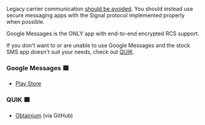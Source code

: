 Legacy carrier communication [should be avoided](https://grapheneos.org/faq#cellular-tracking). You should instead use secure messaging apps with the Signal protocol implemented properly when possible.

Google Messages is the ONLY app with end-to-end encrypted RCS support. 

If you don't want to or are unable to use Google Messages and the stock SMS app doesn't suit your needs, check out [QUIK](https://github.com/octoshrimpy/quik).

### Google Messages 🟥
- [Play Store](https://play.google.com/store/apps/details?id=com.google.android.apps.messaging)
### QUIK 🟩
- [Obtainium](https://apps.obtainium.imranr.dev/redirect?r=obtainium://app/%7B%22id%22%3A%22dev.octoshrimpy.quik%22%2C%22url%22%3A%22https%3A%2F%2Fgithub.com%2Foctoshrimpy%2Fquik%22%2C%22author%22%3A%22octoshrimpy%22%2C%22name%22%3A%22QUIK%22%2C%22preferredApkIndex%22%3A0%2C%22additionalSettings%22%3A%22%7B%5C%22includePrereleases%5C%22%3Afalse%2C%5C%22fallbackToOlderReleases%5C%22%3Atrue%2C%5C%22filterReleaseTitlesByRegEx%5C%22%3A%5C%22%5C%22%2C%5C%22filterReleaseNotesByRegEx%5C%22%3A%5C%22%5C%22%2C%5C%22verifyLatestTag%5C%22%3Afalse%2C%5C%22dontSortReleasesList%5C%22%3Afalse%2C%5C%22useLatestAssetDateAsReleaseDate%5C%22%3Afalse%2C%5C%22releaseTitleAsVersion%5C%22%3Afalse%2C%5C%22trackOnly%5C%22%3Afalse%2C%5C%22versionExtractionRegEx%5C%22%3A%5C%22%5C%22%2C%5C%22matchGroupToUse%5C%22%3A%5C%22%5C%22%2C%5C%22versionDetection%5C%22%3Afalse%2C%5C%22releaseDateAsVersion%5C%22%3Afalse%2C%5C%22useVersionCodeAsOSVersion%5C%22%3Afalse%2C%5C%22apkFilterRegEx%5C%22%3A%5C%22%5C%22%2C%5C%22invertAPKFilter%5C%22%3Afalse%2C%5C%22autoApkFilterByArch%5C%22%3Atrue%2C%5C%22appName%5C%22%3A%5C%22%5C%22%2C%5C%22shizukuPretendToBeGooglePlay%5C%22%3Afalse%2C%5C%22allowInsecure%5C%22%3Afalse%2C%5C%22exemptFromBackgroundUpdates%5C%22%3Afalse%2C%5C%22skipUpdateNotifications%5C%22%3Afalse%2C%5C%22about%5C%22%3A%5C%22%5C%22%7D%22%2C%22overrideSource%22%3A%22GitHub%22%7D) (via GitHub)
